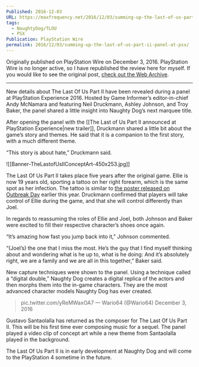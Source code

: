 ```yaml
---
Published: 2016-12-03
URL: https://maxfrequency.net/2016/12/03/summing-up-the-last-of-us-part-ii-panel-at-psx/
tags:
  - NaughtyDog/TLOU
  - PSX
Publication: PlayStation Wire
permalink: 2016/12/03/summing-up-the-last-of-us-part-ii-panel-at-psx/
---
```

Originally published on PlayStation Wire on December 3, 2016. PlayStation Wire is no longer active, so I have republished the review here for myself. If you would like to see the original post, [check out the Web Archive](https://web.archive.org/web/20180720003303/http://playstationwire.com:80/2016/12/03/summing-last-us-part-ii-panel-psx).

---

New details about The Last Of Us Part II have been revealed during a panel at PlayStation Experience 2016. Hosted by Game Informer’s editor-in-chief Andy McNamara and featuring Neil Druckmann, Ashley Johnson, and Troy Baker, the panel shared a little insight into Naughty Dog’s next marquee title.

After opening the panel with the [[The Last of Us Part II announced at PlayStation Experience|new trailer]], Druckmann shared a little bit about the game’s story and themes. He said that it is a companion to the first story, with a much different theme.

“This story is about hate,” Druckmann said.

![[Banner-TheLastofUsIIConceptArt-450x253.jpg]]

The Last Of Us Part II takes place five years after the original game. Ellie is now 19 years old, sporting a tattoo on her right forearm, which is the same spot as her infection. The tattoo is similar to [the poster released on Outbreak Day](https://mondoshop.com/blogs/news/celebrating-the-last-of-us-for-outbreak-day-2016) earlier this year. Druckmann confirmed that players will take control of Ellie during the game, and that she will control differently than Joel.

In regards to reassuming the roles of Ellie and Joel, both Johnson and Baker were excited to fill their respective character’s shoes once again.

“It’s amazing how fast you jump back into it,” Johnson commented.

“(Joel’s) the one that I miss the most. He’s the guy that I find myself thinking about and wondering what is he up to, what is he doing: And it’s absolutely right, we are a family and we are all in this together,” Baker said.

New capture techniques were shown to the panel. Using a technique called a “digital double,” Naughty Dog creates a digital replica of the actors and then morphs them into the in-game characters. They are the most advanced character models Naughty Dog has ever created.

> pic.twitter.com/yReMWaxOA7
— Wario64 (@Wario64) December 3, 2016

Gustavo Santaolalla has returned as the composer for The Last Of Us Part II. This will be his first time ever composing music for a sequel. The panel played a video clip of concept art while a new theme from Santaolalla played in the background.

The Last Of Us Part II is in early development at Naughty Dog and will come to the PlayStation 4 sometime in the future.